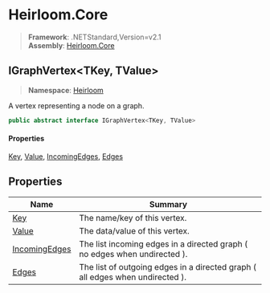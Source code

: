 # Heirloom.Core

> **Framework**: .NETStandard,Version=v2.1  
> **Assembly**: [Heirloom.Core][0]  

## IGraphVertex\<TKey, TValue>

> **Namespace**: [Heirloom][0]  

A vertex representing a node on a graph.

```cs
public abstract interface IGraphVertex<TKey, TValue>
```

#### Properties

[Key][1], [Value][2], [IncomingEdges][3], [Edges][4]

## Properties

| Name               | Summary                                                                       |
|--------------------|-------------------------------------------------------------------------------|
| [Key][1]           | The name/key of this vertex.                                                  |
| [Value][2]         | The data/value of this vertex.                                                |
| [IncomingEdges][3] | The list incoming edges in a directed graph ( no edges when undirected ).     |
| [Edges][4]         | The list of outgoing edges in a directed graph ( all edges when undirected ). |

[0]: ../../Heirloom.Core.md
[1]: IGraphVertex[TKey,TValue]/Key.md
[2]: IGraphVertex[TKey,TValue]/Value.md
[3]: IGraphVertex[TKey,TValue]/IncomingEdges.md
[4]: IGraphVertex[TKey,TValue]/Edges.md
